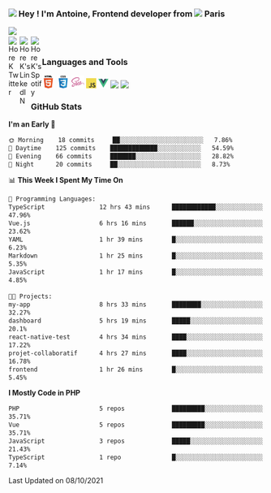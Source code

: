 ### <img src="https://media.giphy.com/media/hvRJCLFzcasrR4ia7z/giphy.gif" height="19px"> Hey ! I'm Antoine, Frontend developer from <img src="https://user-images.githubusercontent.com/45999037/109720557-8a4eaa00-7baa-11eb-8992-25452bd80e76.png" width="18px"/> Paris

<img src="https://media.giphy.com/media/UtEM6J85KZUgJhFUNs/giphy.gif" height="150px">

<div>
  <a href="https://twitter.com/HoreK0">
    <img align="left" alt="HoreK Twitter" width="22px" src="https://raw.githubusercontent.com/peterthehan/peterthehan/master/assets/twitter.svg" />
  </a>
  <a href="https://www.linkedin.com/in/antoine-lelong-510027199">
    <img align="left" alt="HoreK's LinkedIN" width="22px" src="https://raw.githubusercontent.com/peterthehan/peterthehan/master/assets/linkedin.svg" />
  </a>
  <a href="https://open.spotify.com/user/azenoxe">
    <img align="left" alt="HoreK's Spotify" width="22px" src="https://raw.githubusercontent.com/peterthehan/peterthehan/master/assets/spotify.svg" />
  </a>
</div>

<br />

### Languages and Tools

<p>
  <img height="25" src="https://raw.githubusercontent.com/github/explore/80688e429a7d4ef2fca1e82350fe8e3517d3494d/topics/html/html.png">
  <img height="25" src="https://raw.githubusercontent.com/github/explore/80688e429a7d4ef2fca1e82350fe8e3517d3494d/topics/css/css.png">
  <img height="25" src="https://raw.githubusercontent.com/github/explore/80688e429a7d4ef2fca1e82350fe8e3517d3494d/topics/sass/sass.png">
  <img height="20" src="https://raw.githubusercontent.com/github/explore/80688e429a7d4ef2fca1e82350fe8e3517d3494d/topics/javascript/javascript.png">
  <img height="20" src="https://raw.githubusercontent.com/github/explore/80688e429a7d4ef2fca1e82350fe8e3517d3494d/topics/vue/vue.png">
  <img height="20" src="https://github.com/nuxt/nuxt.js/blob/dev/.github/nuxt.png">
  <img height="20" src="https://camo.githubusercontent.com/61e102d7c605ff91efedb9d7e47c1c4a07cef59d3e1da202fd74f4772122ca4e/68747470733a2f2f766974656a732e6465762f6c6f676f2e737667">
</p>

### GitHub Stats

<!--START_SECTION:waka-->
**I'm an Early 🐤** 

```text
🌞 Morning    18 commits     ██░░░░░░░░░░░░░░░░░░░░░░░   7.86% 
🌆 Daytime    125 commits    █████████████░░░░░░░░░░░░   54.59% 
🌃 Evening    66 commits     ███████░░░░░░░░░░░░░░░░░░   28.82% 
🌙 Night      20 commits     ██░░░░░░░░░░░░░░░░░░░░░░░   8.73%

```


📊 **This Week I Spent My Time On** 

```text
💬 Programming Languages: 
TypeScript               12 hrs 43 mins      ████████████░░░░░░░░░░░░░   47.96% 
Vue.js                   6 hrs 16 mins       ██████░░░░░░░░░░░░░░░░░░░   23.62% 
YAML                     1 hr 39 mins        █░░░░░░░░░░░░░░░░░░░░░░░░   6.23% 
Markdown                 1 hr 25 mins        █░░░░░░░░░░░░░░░░░░░░░░░░   5.35% 
JavaScript               1 hr 17 mins        █░░░░░░░░░░░░░░░░░░░░░░░░   4.85%

🐱‍💻 Projects: 
my-app                   8 hrs 33 mins       ████████░░░░░░░░░░░░░░░░░   32.27% 
dashboard                5 hrs 19 mins       █████░░░░░░░░░░░░░░░░░░░░   20.1% 
react-native-test        4 hrs 34 mins       ████░░░░░░░░░░░░░░░░░░░░░   17.22% 
projet-collaboratif      4 hrs 27 mins       ████░░░░░░░░░░░░░░░░░░░░░   16.78% 
frontend                 1 hr 26 mins        █░░░░░░░░░░░░░░░░░░░░░░░░   5.45%

```

**I Mostly Code in PHP** 

```text
PHP                      5 repos             █████████░░░░░░░░░░░░░░░░   35.71% 
Vue                      5 repos             █████████░░░░░░░░░░░░░░░░   35.71% 
JavaScript               3 repos             █████░░░░░░░░░░░░░░░░░░░░   21.43% 
TypeScript               1 repo              █░░░░░░░░░░░░░░░░░░░░░░░░   7.14%

```



 Last Updated on 08/10/2021
<!--END_SECTION:waka-->
